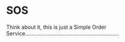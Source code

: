 SOS
===

Think about it, this is just a Simple Order Service..............................................................
